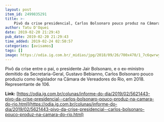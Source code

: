 ```yaml
---
layout: post
item_id: 2499835291
title: >-
    Pivô da crise presidencial, Carlos Bolsonaro pouco produz na Câmara do Rio
author: Tatu D'Oquei
date: 2019-02-20 21:29:43
pub_date: 2019-02-20 21:29:43
time_added: 2019-02-24 02:50:57
categories: [avisamos]
tags: []
image: https://odia.ig.com.br/_midias/jpg/2018/09/26/700x470/1_7c6qwrwy_400x400-8119180.jpg
---
```


Pivô da crise entre o pai, o presidente Jair Bolsonaro, e o ex-ministro demitido da Secretaria-Geral, Gustavo Bebianno, Carlos Bolsonaro pouco produziu como legislador na Câmara de Vereadores do Rio, em 2018. Representante de 106.

**Link:** [https://odia.ig.com.br/colunas/informe-do-dia/2019/02/5621443-pivo-da-crise-presidencial--carlos-bolsonaro-pouco-produz-na-camara-do-rio.html](https://odia.ig.com.br/colunas/informe-do-dia/2019/02/5621443-pivo-da-crise-presidencial--carlos-bolsonaro-pouco-produz-na-camara-do-rio.html)


